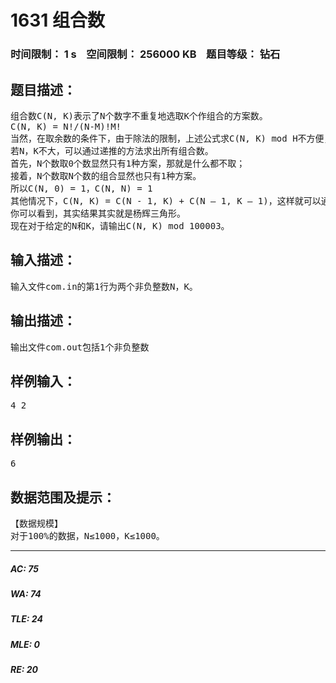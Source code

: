 # 1631 组合数   
### 时间限制： 1 s&nbsp;&nbsp;&nbsp;&nbsp;空间限制： 256000 KB&nbsp;&nbsp;&nbsp;&nbsp;题目等级： 钻石  
## 题目描述：  

<pre>
组合数C(N, K)表示了N个数字不重复地选取K个作组合的方案数。
C(N, K) = N!/(N-M)!M!
当然，在取余数的条件下，由于除法的限制，上述公式求C(N, K) mod H不方便，并且高精度除法也不容易写，所以一般情况下我们采取的是下列方法。
若N，K不大，可以通过递推的方法求出所有组合数。
首先，N个数取0个数显然只有1种方案，那就是什么都不取；
接着，N个数取N个数的组合显然也只有1种方案。
所以C(N, 0) = 1，C(N, N) = 1
其他情况下，C(N, K) = C(N - 1, K) + C(N – 1, K – 1)，这样就可以通过递推求出所有组合数。
你可以看到，其实结果其实就是杨辉三角形。
现在对于给定的N和K，请输出C(N, K) mod 100003。
</pre>
  
  
## 输入描述：  

<pre>
输入文件com.in的第1行为两个非负整数N，K。
</pre>
  
  
## 输出描述：  

<pre>
输出文件com.out包括1个非负整数
</pre>
  
  
## 样例输入：  

<pre>
4 2
</pre>
  
  
## 样例输出：  

<pre>
6
</pre>
  
  
## 数据范围及提示：  

<pre>
【数据规模】
对于100%的数据，N≤1000，K≤1000。
</pre>
  
  
***  

##### AC: 75  
##### WA: 74  
##### TLE: 24  
##### MLE: 0  
##### RE: 20  

